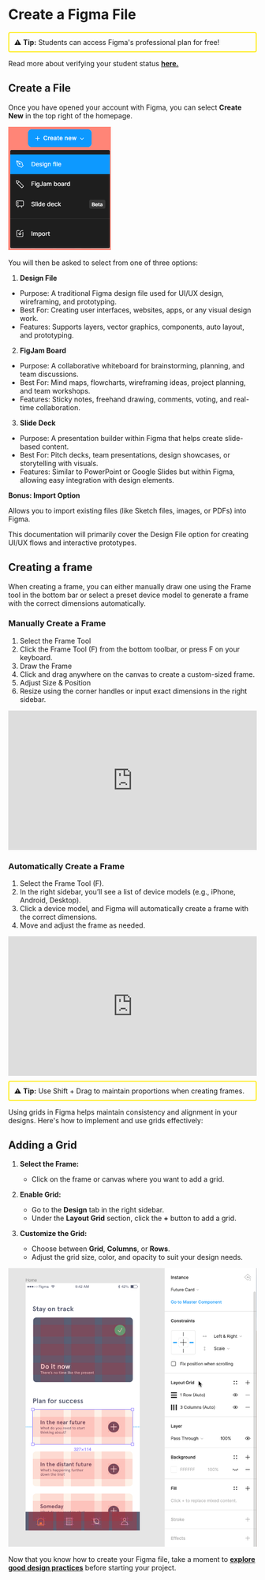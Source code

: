 # Create a Figma File

<div style="border: 2px solid rgb(255, 236, 28); padding: 10px; margin: 10px 0; border-radius: 4px;">
⚠️ <strong>Tip:</strong> Students can access Figma's professional plan for free!
</div>

Read more about verifying your student status **[here.](https://www.figma.com/color-contrast-checker/)**

## Create a File

Once you have opened your account with Figma, you can select **Create New** in the top right of the homepage.

![New File Example](images/create_new.png)

You will then be asked to select from one of three options:

1. **Design File**

- Purpose: A traditional Figma design file used for UI/UX design, wireframing, and prototyping.
- Best For: Creating user interfaces, websites, apps, or any visual design work.
- Features: Supports layers, vector graphics, components, auto layout, and prototyping.

2. **FigJam Board**

- Purpose: A collaborative whiteboard for brainstorming, planning, and team discussions.
- Best For: Mind maps, flowcharts, wireframing ideas, project planning, and team workshops.
- Features: Sticky notes, freehand drawing, comments, voting, and real-time collaboration.

3. **Slide Deck**

- Purpose: A presentation builder within Figma that helps create slide-based content.
- Best For: Pitch decks, team presentations, design showcases, or storytelling with visuals.
- Features: Similar to PowerPoint or Google Slides but within Figma, allowing easy integration with design elements.

**Bonus: Import Option**

Allows you to import existing files (like Sketch files, images, or PDFs) into Figma.

This documentation will primarily cover the Design File option for creating UI/UX flows and interactive prototypes.

## Creating a frame

When creating a frame, you can either manually draw one using the Frame tool in the bottom bar or select a preset device model to generate a frame with the correct dimensions automatically.

### Manually Create a Frame

1. Select the Frame Tool
2. Click the Frame Tool (F) from the bottom toolbar, or press F on your keyboard.
3. Draw the Frame
4. Click and drag anywhere on the canvas to create a custom-sized frame.
5. Adjust Size & Position
6. Resize using the corner handles or input exact dimensions in the right sidebar.

<div style="position:relative; width:100%; height:0px; padding-bottom:56.098%"><iframe allow="fullscreen;autoplay" allowfullscreen height="100%" src="https://streamable.com/e/fucydp?autoplay=1" width="100%" style="border:none; width:100%; height:100%; position:absolute; left:0px; top:0px; overflow:hidden;"></iframe></div>

### Automatically Create a Frame

1. Select the Frame Tool (F).
2. In the right sidebar, you’ll see a list of device models (e.g., iPhone, Android, Desktop).
3. Click a device model, and Figma will automatically create a frame with the correct dimensions.
4. Move and adjust the frame as needed.

<div style="position:relative; width:100%; height:0px; padding-bottom:56.098%"><iframe allow="fullscreen;autoplay" allowfullscreen height="100%" src="https://streamable.com/e/knhi2m?autoplay=1" width="100%" style="border:none; width:100%; height:100%; position:absolute; left:0px; top:0px; overflow:hidden;"></iframe></div>

<div style="border: 2px solid rgb(255, 236, 28); padding: 10px; margin: 10px 0; border-radius: 4px;">
⚠️ <strong>Tip:</strong> Use Shift + Drag to maintain proportions when creating frames.
</div>

Using grids in Figma helps maintain consistency and alignment in your designs. Here's how to implement and use grids effectively:

## Adding a Grid

1. **Select the Frame:**

   - Click on the frame or canvas where you want to add a grid.

2. **Enable Grid:**

   - Go to the **Design** tab in the right sidebar.
   - Under the **Layout Grid** section, click the **+** button to add a grid.

3. **Customize the Grid:**
   - Choose between **Grid**, **Columns**, or **Rows**.
   - Adjust the grid size, color, and opacity to suit your design needs.

![Grid Example](images/grid%20layout.png)

Now that you know how to create your Figma file, take a moment to **[explore good design practices](good-design-practices.md)** before starting your project.
